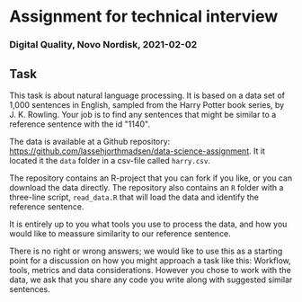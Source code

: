 # Assignment for technical interview
### Digital Quality, Novo Nordisk, 2021-02-02

## Task

This task is about natural language processing. It is based on a data set of 1,000 sentences in English, sampled from the Harry Potter book series, by J. K. Rowling. Your job is to find any sentences that might be similar to a reference sentence with the id "1140".

The data is available at a Github repository: https://github.com/lassehjorthmadsen/data-science-assignment. It it located it the `data` folder in a csv-file called `harry.csv`.

The repository contains an R-project that you can fork if you like, or you can download the data directly. The repository also contains an `R` folder with a three-line script, `read_data.R` that will load the data and identify the reference sentence.

It is entirely up to you what tools you use to process the data, and how you would like to meassure similarity to our reference sentence.

There is no right or wrong answers; we would like to use this as a starting point for a discussion on how you might approach a task like this: Workflow, tools, metrics and data considerations. However you chose to work with the data, we ask that you share any code you write along with suggested similar sentences.